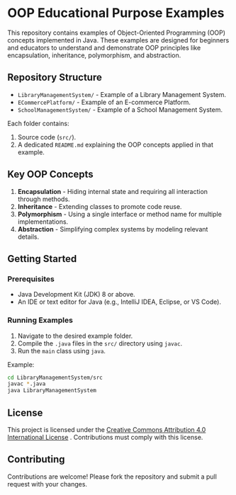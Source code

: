 # OOP Educational Purpose Examples

This repository contains examples of Object-Oriented Programming (OOP) concepts implemented in Java. These examples are designed for beginners and educators to understand and demonstrate OOP principles like encapsulation, inheritance, polymorphism, and abstraction.

## Repository Structure

- `LibraryManagementSystem/` - Example of a Library Management System.
- `ECommercePlatform/` - Example of an E-commerce Platform.
- `SchoolManagementSystem/` - Example of a School Management System.

Each folder contains:
1. Source code (`src/`).
2. A dedicated `README.md` explaining the OOP concepts applied in that example.

## Key OOP Concepts

1. **Encapsulation** - Hiding internal state and requiring all interaction through methods.
2. **Inheritance** - Extending classes to promote code reuse.
3. **Polymorphism** - Using a single interface or method name for multiple implementations.
4. **Abstraction** - Simplifying complex systems by modeling relevant details.

## Getting Started

### Prerequisites
- Java Development Kit (JDK) 8 or above.
- An IDE or text editor for Java (e.g., IntelliJ IDEA, Eclipse, or VS Code).

### Running Examples
1. Navigate to the desired example folder.
2. Compile the `.java` files in the `src/` directory using `javac`.
3. Run the `main` class using `java`.

Example:
```bash
cd LibraryManagementSystem/src
javac *.java
java LibraryManagementSystem
```


## License

This project is licensed under the [Creative Commons Attribution 4.0 International License](./LICENSE) . Contributions must comply with this license.

## Contributing

Contributions are welcome! Please fork the repository and submit a pull request with your changes.
